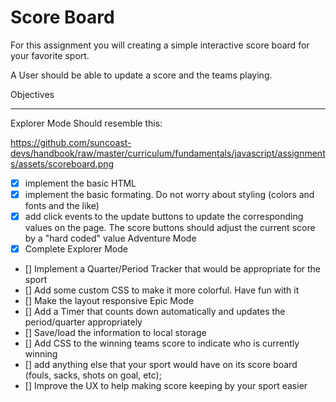 # Score Board #
For this assignment you will creating a simple interactive score board for your favorite sport.

A User should be able to update a score and the teams playing.

Objectives
- - - - - -
Explorer Mode
Should resemble this:

https://github.com/suncoast-devs/handbook/raw/master/curriculum/fundamentals/javascript/assignments/assets/scoreboard.png

- [X] implement the basic HTML
- [X] implement the basic formating. Do not worry about styling (colors and fonts and the like)
- [X] add click events to the update buttons to update the corresponding values on the page. The score buttons should adjust the current score by a "hard coded" value
Adventure Mode
- [X] Complete Explorer Mode
- [] Implement a Quarter/Period Tracker that would be appropriate for the sport
- [] Add some custom CSS to make it more colorful. Have fun with it
- [] Make the layout responsive
Epic Mode
- [] Add a Timer that counts down automatically and updates the period/quarter appropriately
- [] Save/load the information to local storage
- [] Add CSS to the winning teams score to indicate who is currently winning
- [] add anything else that your sport would have on its score board (fouls, sacks, shots on goal, etc);
- [] Improve the UX to help making score keeping by your sport easier